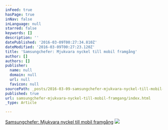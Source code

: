 ```yaml
---
inFeed: true
hasPage: true
inNav: false
inLanguage: null
starred: false
keywords: []
description: ''
datePublished: '2016-03-09T00:27:34.810Z'
dateModified: '2016-03-09T00:27:23.120Z'
title: 'Samsungchefer: Mjukvara nyckel till mobil framgång'
author: []
authors: []
publisher:
  name: null
  domain: null
  url: null
  favicon: null
sourcePath: _posts/2016-03-09-samsungchefer-mjukvara-nyckel-till-mobil-framgang.md
published: true
url: samsungchefer-mjukvara-nyckel-till-mobil-framgang/index.html
_type: Article

---
```

[Samsungchefer: Mjukvara nyckel till mobil framgång][0]
![](https://the-grid-user-content.s3-us-west-2.amazonaws.com/18efc6d7-8ca2-4dc6-acce-a8ece4ede2b3.png)

[0]: http://omni.se/start/77c649b0-ac1c-4666-b6ef-a69411819634